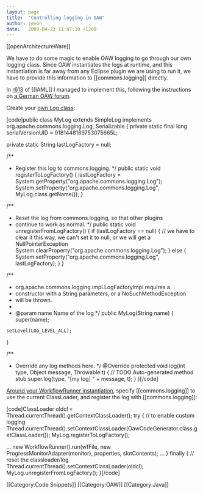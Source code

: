 ```yaml
---
layout: page
title:  "Controlling logging in OAW"
author: jevon
date:   2009-04-23 11:47:10 +1200
---
```


[[openArchitectureWare]]

We have to do some magic to enable OAW logging to go through our own logging class. Since OAW instantiates the logs at runtime, and this instantiation is far away from any Eclipse plugin we are using to run it, we have to provide this information to [[commons.logging]] directly.

In <a href="http://code.google.com/p/iaml/source/detail?r=613">r613</a> of [[IAML]] I managed to implement this, following the instructions on <a href="http://oaw-forum.itemis.de/forum/viewtopic.php?forum=1&showtopic=1486">a German OAW forum</a>.

Create your <a href="http://code.google.com/p/iaml/source/browse/trunk/org.openiaml.model.codegen.oaw/src/org/openiaml/model/codegen/oaw/MyLog.java?spec=svn613&r=613">own Log class</a>:

[code]public class MyLog extends SimpleLog implements org.apache.commons.logging.Log, Serializable {
  private static final long serialVersionUID = 9181448189753075665L;
  
  private static String lastLogFactory = null;
  
  /**
   * Register this log to commons.logging.
   */
  public static void registerToLogFactory()
  {
    lastLogFactory = System.getProperty("org.apache.commons.logging.Log");
    System.setProperty("org.apache.commons.logging.Log", MyLog.class.getName());
  }

  /**
   * Reset the log from commons.logging, so that other plugins
   * continue to work as normal.
   */
  public static void unregisterFromLogFactory()
  {
    if (lastLogFactory == null) {
      // we have to clear it this way, we can't set it to null, or we will get a NullPointerException
      System.clearProperty("org.apache.commons.logging.Log");
    } else {
      System.setProperty("org.apache.commons.logging.Log", lastLogFactory);
    }
  }
  
  /**
   * org.apache.commons.logging.impl.LogFactoryImpl requires a
   * constructor with a String parameters, or a NoSuchMethodException
   * will be thrown.
   * 
   * @param name Name of the log
   */
  public MyLog(String name) { 
    super(name);
    
    setLevel(LOG_LEVEL_ALL);
  }

  /**
   * Override any log methods here.
   */
  @Override
  protected void log(int type, Object message, Throwable t) {
    // TODO Auto-generated method stub
    super.log(type, "[my log] " + message, t);
  }
}[/code]

<a href="http://code.google.com/p/iaml/source/diff?spec=svn613&r=613&format=side&path=/trunk/org.openiaml.model.codegen.oaw/src/org/openiaml/model/codegen/oaw/OawCodeGenerator.java#43">Around your WorkflowRunner instantiation</a>, specify [[commons.logging]] to use the current ClassLoader, and register the log with [[commons.logging]]:

[code]ClassLoader oldcl = Thread.currentThread().getContextClassLoader();
try {
  // to enable custom logging
  Thread.currentThread().setContextClassLoader(OawCodeGenerator.class.getClassLoader());
  MyLog.registerToLogFactory();

  ...
  new WorkflowRunner().run(wfFile,
    new ProgressMonitorAdapter(monitor), properties, slotContents);
  ...
} finally {
  // reset the classloader/log
  Thread.currentThread().setContextClassLoader(oldcl);
  MyLog.unregisterFromLogFactory();
}[/code]

[[Category:Code Snippets]]
[[Category:OAW]]
[[Category:Java]]